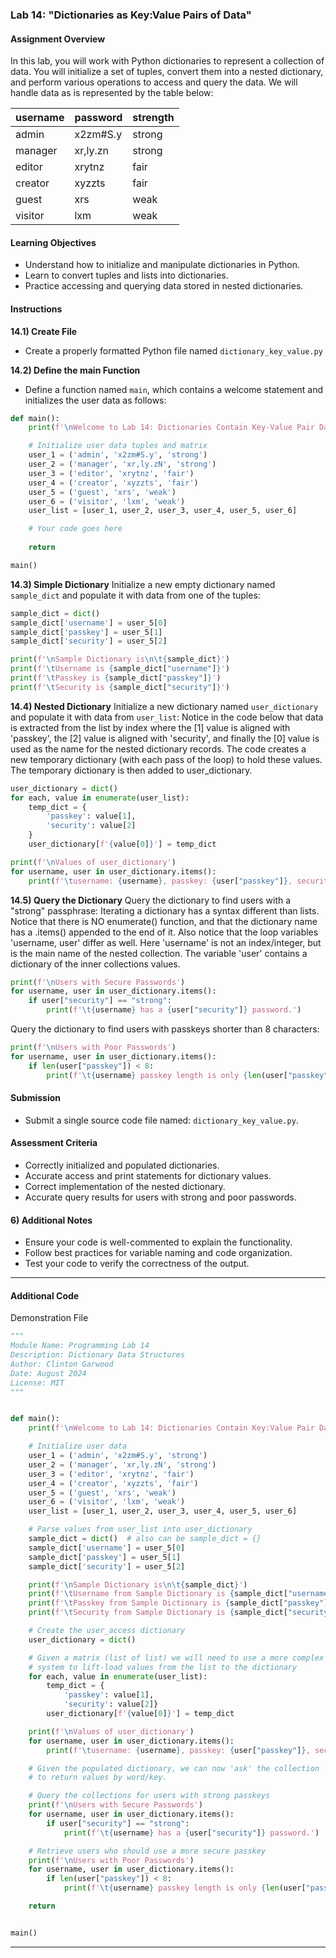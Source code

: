 ### Lab 14: "Dictionaries as Key:Value Pairs of Data"

#### Assignment Overview
In this lab, you will work with Python dictionaries to represent a collection of data. You will initialize a set of tuples, convert them into a nested dictionary, and perform various operations to access and query the data.
We will handle data as is represented by the table below:

| username | password | strength |
|:--------|:---------|:--------|
| admin | x2zm#S.y | strong |
| manager | xr,ly.zn | strong | 
| editor | xrytnz   | fair |
| creator | xyzzts   | fair | 
| guest | xrs      | weak | 
| visitor | lxm      | weak | 

#### Learning Objectives
- Understand how to initialize and manipulate dictionaries in Python.
- Learn to convert tuples and lists into dictionaries.
- Practice accessing and querying data stored in nested dictionaries.

#### Instructions
**14.1) Create File**
- Create a properly formatted Python file named `dictionary_key_value.py`

**14.2) Define the main Function**
- Define a function named `main`, which contains a welcome statement and initializes the user data as follows:
```python
def main():
    print(f'\nWelcome to Lab 14: Dictionaries Contain Key-Value Pair Data.')

    # Initialize user data tuples and matrix 
    user_1 = ('admin', 'x2zm#S.y', 'strong')
    user_2 = ('manager', 'xr,ly.zN', 'strong')
    user_3 = ('editor', 'xrytnz', 'fair')
    user_4 = ('creator', 'xyzzts', 'fair')
    user_5 = ('guest', 'xrs', 'weak')
    user_6 = ('visitor', 'lxm', 'weak')
    user_list = [user_1, user_2, user_3, user_4, user_5, user_6]

    # Your code goes here
    
    return

main()

```

**14.3) Simple Dictionary**
Initialize a new empty dictionary named `sample_dict` and populate it with data from one of the tuples:
```python
sample_dict = dict()
sample_dict['username'] = user_5[0]
sample_dict['passkey'] = user_5[1]
sample_dict['security'] = user_5[2]

print(f'\nSample Dictionary is\n\t{sample_dict}')
print(f'\tUsername is {sample_dict["username"]}')
print(f'\tPasskey is {sample_dict["passkey"]}')
print(f'\tSecurity is {sample_dict["security"]}')
```

**14.4) Nested Dictionary**
Initialize a new dictionary named `user_dictionary` and populate it with data from `user_list`:
Notice in the code below that data is extracted from the list by index where the [1] value is aligned with 'passkey', the [2] value is aligned with 'security', and finally the [0] value is used as the name for the nested dictionary records. The code creates a new temporary dictionary (with each pass of the loop) to hold these values. The temporary dictionary is then added to user_dictionary.
```python
user_dictionary = dict()
for each, value in enumerate(user_list):
    temp_dict = {
        'passkey': value[1],
        'security': value[2]
    }
    user_dictionary[f'{value[0]}'] = temp_dict

print(f'\nValues of user_dictionary')
for username, user in user_dictionary.items():
    print(f'\tusername: {username}, passkey: {user["passkey"]}, security: {user["security"]}')
```

**14.5) Query the Dictionary**
Query the dictionary to find users with a "strong" passphrase:
Iterating a dictionary has a syntax different than lists. Notice that there is NO enumerate() function, and that the dictionary name has a .items() appended to the end of it. Also notice that the loop variables 'username, user' differ as well. Here 'username' is not an index/integer, but is the main name of the nested collection. The variable 'user' contains a dictionary of the inner collections values.
```python
print(f'\nUsers with Secure Passwords')
for username, user in user_dictionary.items():
    if user["security"] == "strong":
        print(f'\t{username} has a {user["security"]} password.')
```

Query the dictionary to find users with passkeys shorter than 8 characters:
```python
print(f'\nUsers with Poor Passwords')
for username, user in user_dictionary.items():
    if len(user["passkey"]) < 8:
        print(f'\t{username} passkey length is only {len(user["passkey"])} characters long.')
```

#### Submission
- Submit a single source code file named: `dictionary_key_value.py`.

#### Assessment Criteria
- Correctly initialized and populated dictionaries.
- Accurate access and print statements for dictionary values.
- Correct implementation of the nested dictionary.
- Accurate query results for users with strong and poor passwords.

#### 6) Additional Notes
- Ensure your code is well-commented to explain the functionality.
- Follow best practices for variable naming and code organization.
- Test your code to verify the correctness of the output.

<hr>

#### Additional Code
Demonstration File 

```python
"""
Module Name: Programming Lab 14
Description: Dictionary Data Structures
Author: Clinton Garwood
Date: August 2024
License: MIT
"""


def main():
    print(f'\nWelcome to Lab 14: Dictionaries Contain Key:Value Pair Data.')

    # Initialize user data
    user_1 = ('admin', 'x2zm#S.y', 'strong')
    user_2 = ('manager', 'xr,ly.zN', 'strong')
    user_3 = ('editor', 'xrytnz', 'fair')
    user_4 = ('creator', 'xyzzts', 'fair')
    user_5 = ('guest', 'xrs', 'weak')
    user_6 = ('visitor', 'lxm', 'weak')
    user_list = [user_1, user_2, user_3, user_4, user_5, user_6]

    # Parse values from user_list into user_dictionary
    sample_dict = dict()  # also can be sample_dict = {}
    sample_dict['username'] = user_5[0]
    sample_dict['passkey'] = user_5[1]
    sample_dict['security'] = user_5[2]

    print(f'\nSample Dictionary is\n\t{sample_dict}')
    print(f'\tUsername from Sample Dictionary is {sample_dict["username"]}')
    print(f'\tPasskey from Sample Dictionary is {sample_dict["passkey"]}')
    print(f'\tSecurity from Sample Dictionary is {sample_dict["security"]}')

    # Create the user_access dictionary
    user_dictionary = dict()

    # Given a matrix (list of list) we will need to use a more complex
    # system to lift-load values from the list to the dictionary
    for each, value in enumerate(user_list):
        temp_dict = {
            'passkey': value[1],
            'security': value[2]}
        user_dictionary[f'{value[0]}'] = temp_dict

    print(f'\nValues of user_dictionary')
    for username, user in user_dictionary.items():
        print(f'\tusername: {username}, passkey: {user["passkey"]}, security: {user["security"]}')

    # Given the populated dictionary, we can now 'ask' the collection
    # to return values by word/key.

    # Query the collections for users with strong passkeys
    print(f'\nUsers with Secure Passwords')
    for username, user in user_dictionary.items():
        if user["security"] == "strong":
            print(f'\t{username} has a {user["security"]} password.')

    # Retrieve users who should use a more secure passkey
    print(f'\nUsers with Poor Passwords')
    for username, user in user_dictionary.items():
        if len(user["passkey"]) < 8:
            print(f'\t{username} passkey length is only {len(user["passkey"])} characters long.')

    return


main()

```

<hr>
